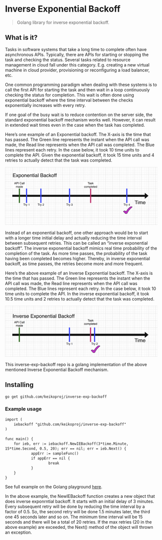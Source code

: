 # Inverse Exponential Backoff

> Golang library for inverse exponential backoff.

## What is it?

Tasks in software systems that take a long time to complete often have asynchronous APIs. Typically, there are APIs for starting or stopping the task and checking the status. Several tasks related to resource management in cloud fall under this category. E.g. creating a new virtual machine in cloud provider, provisioning or reconfiguring a load balancer, etc.

One common programming paradigm when dealing with these systems is to call the first API for starting the task and then wait in a loop continuously checking the status for completion. This wait is often done using exponential backoff where the time interval between the checks exponentially increases with every retry.

If one goal of the busy wait is to reduce contention on the server side, the standard exponential backoff mechanism works well. However, it can result in extended wait times even in the case when the task has completed.

Here’s one example of an Exponential backoff. The X-axis is the time that has passed. The Green line represents the instant when the API call was made, the Read line represents when the API call was completed. The Blue lines represent each retry. In the case below, it took 10 time units to complete the API. Given the exponential backoff, it took 15 time units and 4 retries to actually detect that the task was completed.

![](standard-exp-backoff.png)

Instead of an exponential backoff, one other approach would be to start with a longer time initial delay and actually reducing the time interval between subsequent retries. This can be called an “inverse exponential backoff”. The  inverse exponential backoff mimics real time probability of the completion of the task. As more time passes, the probability of the task having been completed becomes higher. Thereby, in inverse exponential backoff, as time passes, the retries become more and more frequent.

Here’s the above example of an Inverse Exponential backoff. The X-axis is the time that has passed. The Green line represents the instant when the API call was made, the Read line represents when the API call was completed. The Blue lines represent each retry. In the case below, it took 10 time units to complete the API. In the inverse exponential backoff, it took 10.5 time units and 2 retries to actually detect that the task was completed.

![](inverse-exp-backoff.png)

This inverse-exp-backoff repo is a golang implementation of the above mentioned Inverse Exponential Backoff mechanism.

## Installing

```
go get github.com/keikoproj/inverse-exp-backoff
```

### Example usage

```
import (
	iebackoff "github.com/keikoproj/inverse-exp-backoff"
)

func main() {
	for ieb, err := iebackoff.NewIEBackoff(3*time.Minute, 15*time.Second, 0.5, 20); err == nil; err = ieb.Next() {
	        appErr := sampleFunc()
	        if appErr == nil {
	                break
	        }
	}
}
```

See full example on the Golang playground [here](https://play.golang.org/p/dQmFGQskrMm).

In the above example, the NewIEBackoff function creates a new object that does inverse exponrntial backoff. It starts with an initial delay of 3 minutes. Every subsequent retry will be done by reducing the time interval by a factor of 0.5. So, the second retry will be done 1.5 minutes later, the third one 45 seconds later and so on. The minimum time interval will be 15 seconds and there will be a total of 20 retries. If the max retries (20 in the above example) are exceeded, the Next() method of the object will thrown an exception.


